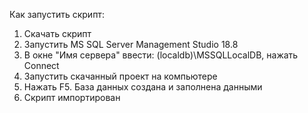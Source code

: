 Как запустить скрипт:
1. Скачать скрипт
2. Запустить MS SQL Server Management Studio 18.8
3. В окне "Имя сервера" ввести: (localdb)\MSSQLLocalDB, нажать Connect
4. Запустить скачанный проект на компьютере
5. Нажать F5. База данных создана и заполнена данными
6. Скрипт импортирован
